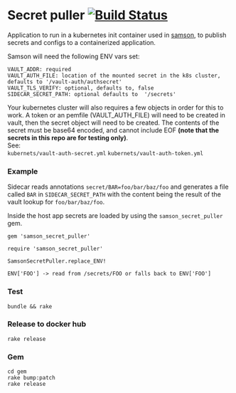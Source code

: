 # Secret puller [![Build Status](https://travis-ci.org/zendesk/samson_secret_puller.svg?branch=master)](https://travis-ci.org/zendesk/samson_secret_puller)

Application to run in a kubernetes init container used in [samson](https://github.com/zendesk/samson),
to publish secrets and configs to a containerized application.

Samson will need the following ENV vars set:

```
VAULT_ADDR: required
VAULT_AUTH_FILE: location of the mounted secret in the k8s cluster, defaults to '/vault-auth/authsecret'
VAULT_TLS_VERIFY: optional, defaults to, false
SIDECAR_SECRET_PATH: optional defaults to  '/secrets'
```
Your kubernetes cluster will also requires a few objects in order for this
to work.  A token or an pemfile (VAULT_AUTH_FILE) will need to be created
in vault, then the secret object will need to be created.  The contents
of the secret must be base64 encoded, and cannot include EOF
**(note that the secrets in this repo are for testing only)**.    
See:   
`kubernets/vault-auth-secret.yml`
`kubernets/vault-auth-token.yml`

### Example

Sidecar reads annotations `secret/BAR=foo/bar/baz/foo` and generates a file called `BAR` in `SIDECAR_SECRET_PATH`
with the content being the result of the vault lookup for `foo/bar/baz/foo`.

Inside the host app secrets are loaded by using the `samson_secret_puller` gem.

```
gem 'samson_secret_puller'

require 'samson_secret_puller'

SamsonSecretPuller.replace_ENV!

ENV['FOO'] -> read from /secrets/FOO or falls back to ENV['FOO']
```

### Test

`bundle && rake`

### Release to docker hub

```
rake release
```

### Gem

```
cd gem
rake bump:patch
rake release
```
